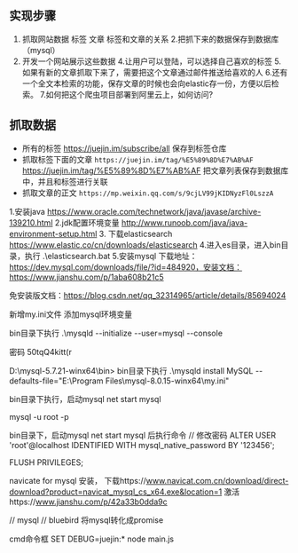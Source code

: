 ## 实现步骤
1. 抓取网站数据 标签 文章 标签和文章的关系
2.把抓下来的数据保存到数据库（mysql）
3. 开发一个网站展示这些数据
4.让用户可以登陆，可以选择自己喜欢的标签
5.如果有新的文章抓取下来了，需要把这个文章通过邮件推送给喜欢的人
6.还有一个全文本检索的功能，保存文章的时候也会向elastic存一份，方便以后检索。
7.如何把这个爬虫项目部署到阿里云上，如何访问?

## 抓取数据
- 所有的标签  https://juejin.im/subscribe/all  保存到标签仓库
- 抓取标签下面的文章 `https://juejin.im/tag/%E5%89%8D%E7%AB%AF`  https://juejin.im/tag/%E5%89%8D%E7%AB%AF 把文章列表保存到数据库中，并且和标签进行关联
- 抓取文章的正文 `https://mp.weixin.qq.com/s/9cjLV99jKIDNyzFl0LszzA`



1.安装java  https://www.oracle.com/technetwork/java/javase/archive-139210.html
2.jdk配置环境变量  http://www.runoob.com/java/java-environment-setup.html
3. 下载elasticsearch  https://www.elastic.co/cn/downloads/elasticsearch
4.进入es目录，进入bin目录，执行 .\elasticsearch.bat
5.安装mysql  下载地址：https://dev.mysql.com/downloads/file/?id=484920，安装文档：https://www.jianshu.com/p/1aba608b21c5

免安装版文档：https://blog.csdn.net/qq_32314965/article/details/85694024


新增my.ini文件
添加mysql环境变量

 bin目录下执行  .\mysqld --initialize --user=mysql --console

密码 50tqQ4kitt(r

D:\mysql-5.7.21-winx64\bin> 
 bin目录下执行 .\mysqld install MySQL --defaults-file="E:\Program Files\mysql-8.0.15-winx64\my.ini"

 bin目录下执行，启动mysql   net start mysql

 mysql -u root -p
 
bin目录下，启动mysql   net start mysql 后执行命令
// 修改密码
ALTER USER 'root'@localhost IDENTIFIED WITH mysql_native_password BY '123456';

FLUSH PRIVILEGES;

 navicate for mysql 安装，
 下载https://www.navicat.com.cn/download/direct-download?product=navicat_mysql_cs_x64.exe&location=1
 激活https://www.jianshu.com/p/42a33b0dda9c



// mysql 
// bluebird 将mysql转化成promise


cmd命令框
SET DEBUG=juejin:*
node main.js



